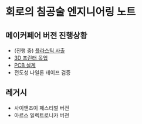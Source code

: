 # 회로의 침공술 엔지니어링 노트

## 메이커페어 버전 진행상황 

- (진행 중) [플라스틱 사출](/Injection_Mold/) 
- [3D 프린터 목업](/CAD/Jeju/jeju_v1.png) 
- [PCB 설계](/PCB/Jeju/Jeju_v1.png) 
- 전도성 나일론 테이프 검증 

## 레거시 

- 사이앤조이 페스티벌 버전 
- 아르스 일렉트로니카 버전 




